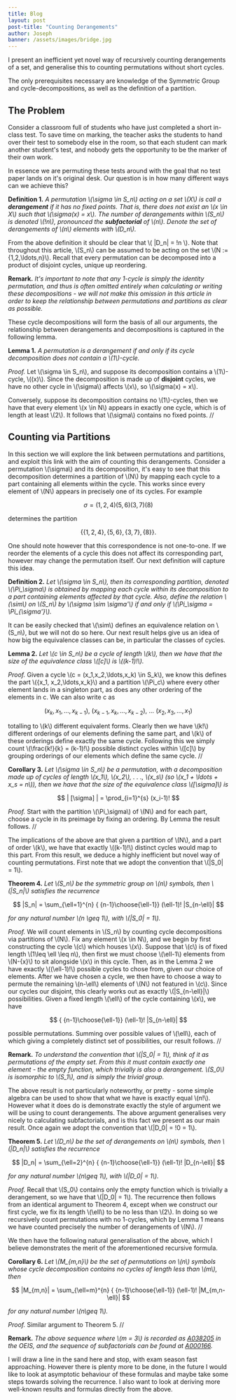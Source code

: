 ```yaml
---
title: Blog
layout: post
post-title: "Counting Derangements"
author: Joseph
banner: /assets/images/bridge.jpg
---
```


I present an inefficient yet novel way of recursively counting derangements of a set, and generalise this to counting permutations without short cycles.

The only prerequisites necessary are knowledge of the Symmetric Group and cycle-decompositions, as well as the definition of a partition.

## The Problem

Consider a classroom full of students who have just completed a short in-class test. To save time on marking, the teacher asks the students to hand over their test to somebody else in the room, so that each student can mark another student's test, and nobody gets the opportunity to be the marker of their own work.

In essence we are permuting these tests around with the goal that no test paper lands on it's original desk. Our question is in how many different ways can we achieve this?

**Definition 1.** *A permutation \\(\sigma \in S_n\\) acting on a set \\(X\\) is call a **derangement** if it has no fixed points. That is, there does not exist an \\(x \in X\\) such that \\(\sigma(x) = x\\). The number of derangements within \\(S_n\\) is denoted \\(!n\\), pronounced the **subfactorial** of \\(n\\). Denote the set of derangements of \\(n\\) elements with \\(D_n\\).*

From the above definition it should be clear that \\( \|D_n\| = !n \\). Note that throughout this article, \\(S_n\\) can be assumed to be acting on the set \\(N := \{1,2,\ldots,n\}\\). Recall that every permutation can be decomposed into a product of disjoint cycles, unique up reordering.

**Remark.** *It's important to note that any 1-cycle is simply the identity permutation, and thus is often omitted entirely when calculating or writing these decompositions - we will not make this omission in this article in order to keep the relationship between permutations and partitions as clear as possible.*

These cycle decompositions will form the basis of all our arguments, the relationship between derangements and decompositions is captured in the following lemma.

**Lemma 1.** *A permutation is a derangement if and only if its cycle decomposition does not contain a \\(1\\)-cycle.*

*Proof.* Let \\(\sigma \in S_n\\), and suppose its decomposition contains a \\(1\\)-cycle, \\((x)\\). Since the decomposition is made up of **disjoint** cycles, we have no other cycle in \\(\sigma\\) affects \\(x\\), so \\(\sigma(x) = x\\).

Conversely, suppose its decomposition contains no \\(1\\)-cycles, then we have that every element \\(x \in N\\) appears in exactly one cycle, which is of length at least \\(2\\). It follows that \\(\sigma\\) contains no fixed points.  //

## Counting via Partitions

In this section we will explore the link between permutations and partitions, and exploit this link with the aim of counting this derangements. Consider a permutation \\(\sigma\\) and its decomposition, it's easy to see that this decomposition determines a partition of \\(N\\) by mapping each cycle to a part containing all elements within the cycle. This works since every element of \\(N\\) appears in precisely one of its cycles. For example

$$
\sigma = (1,2,4)(5,6)(3,7)(8)
$$

determines the partition

$$
\{\{1,2,4\},\{5,6\},\{3,7\},\{8\}\}.
$$

One should note however that this correspondence is not one-to-one. If we reorder the elements of a cycle this does not affect its corresponding part, however may change the permutation itself. Our next definition will capture this idea.

**Definition 2.** *Let \\(\sigma \in S_n\\), then its corresponding partition, denoted \\(\Pi_\sigma\\) is obtained by mapping each cycle within its decomposition to a part containing elements affected by that cycle. Also, define the relation \\(\sim\\) on \\(S_n\\) by \\(\sigma \sim \sigma'\\) if and only if \\(\Pi_\sigma = \Pi_{\sigma'}\\).*

It can be easily checked that \\(\sim\\) defines an equivalence relation on \\(S_n\\), but we will not do so here. Our next result helps give us an idea of how big the equivalence classes can be, in particular the classes of cycles.

**Lemma 2.** *Let \\(c \in S_n\\) be a cycle of length \\(k\\), then we have that the size of the equivalence class \\([c]\\) is \\((k-1)!\\).*

*Proof.* Given a cycle \\(c = (x_1,x_2,\ldots,x_k) \in S_k\\), we know this defines the part \\(\{x_1, x_2,\ldots,x_k\}\\) and a partition \\(\Pi_c\\) where every other element lands in a singleton part, as does any other ordering of the elements in c. We can also write c as

$$
(x_k,x_1,\ldots,x_{k-1}), \ (x_{k-1},x_k,\ldots,x_{k-2}), \ \ldots \ (x_2,x_3,\ldots,x_1)
$$

totalling to \\(k\\) different equivalent forms. Clearly then we have \\(k!\\) different orderings of our elements defining the same part, and \\(k\\) of these orderings define exactly the same cycle. Following this we simply count \\(\frac{k!}{k} = (k-1)!\\) possible distinct cycles within \\([c]\\) by grouping orderings of our elements which define the same cycle. //

**Corollary 3.** *Let \\(\sigma \in S_n\\) be a permutation, with a decomposition made up of cycles of length \\(x_1\\), \\(x_2\\), . . ., \\(x_s\\) (so \\(x_1 + \ldots + x_s = n\\)), then we have that the size of the equivalence class \\([\sigma]\\) is*

$$
| [\sigma] | = \prod_{i=1}^{s} (x_i-1)!
$$

*Proof.* Start with the partition \\(\Pi_\sigma\\) of \\(N\\) and for each part, choose a cycle in its preimage by fixing an ordering. By Lemma the result follows. //

The implications of the above are that given a partition of \\(N\\), and a part of order \\(k\\), we have that exactly \\((k-1)!\\) distinct cycles would map to this part. From this result, we deduce a highly inefficient but novel way of counting permutations. First note that we adopt the convention that \\(\|S_0\| = 1\\).

**Theorem 4.** *Let \\(S_n\\) be the symmetric group on \\(n\\) symbols, then \\(\|S_n\|\\) satisfies the recurrence*

$$
|S_n| = \sum_{\ell=1}^{n} { {n-1}\choose{\ell-1}} (\ell-1)! |S_{n-\ell}|
$$

*for any natural number \\(n \geq 1\\), with \\(\|S_0\| = 1\\).*

*Proof.* We will count elements in \\(S_n\\) by counting cycle decompositions via partitions of \\(N\\). Fix any element \\(x \in N\\), and we begin by first constructing the cycle \\(c\\) which houses \\(x\\). Suppose that \\(c\\) is of fixed length \\(1\leq \ell \leq n\\), then first we must choose \\(\ell-1\\) elements from \\(N-\{x\}\\) to sit alongside \\(x\\) in this cycle. Then, as in the Lemma 2 we have exactly \\((\ell-1)!\\) possible cycles to chose from, given our choice of elements. After we have chosen a cycle, we then have to choose a way to permute the remaining \\(n-\ell\\) elements of \\(N\\) not featured in \\(c\\). Since our cycles our disjoint, this clearly works out as exactly \\(\|S_{n-\ell}\|\\) possibilities. Given a fixed length \\(\ell\\) of the cycle containing \\(x\\), we have

$$
{ {n-1}\choose{\ell-1}} (\ell-1)! |S_{n-\ell}|
$$

possible permutations. Summing over possible values of \\(\ell\\), each of which giving a completely distinct set of possibilities, our result follows. //

**Remark.** *To understand the convention that \\(\|S_0\| = 1\\), think of it as permutations of the empty set. From this it must contain exactly one element - the empty function, which trivially is also a derangement. \\(S_0\\) is isomorphic to \\(S_1\\), and is simply the trivial group.*

The above result is not particularly noteworthy, or pretty - some simple algebra can be used to show that what we have is exactly equal \\(n!\\). However what it does do is demonstrate exactly the style of argument we will be using to count derangements. The above argument generalises very nicely to calculating subfactorials, and is this fact we present as our main result. Once again we adopt the convention that \\(\|D_0\| = !0 = 1\\).

**Theorem 5.** *Let \\(D_n\\) be the set of derangements on \\(n\\) symbols, then \\(\|D_n\|\\) satisfies the recurrence*

$$
|D_n| = \sum_{\ell=2}^{n} { {n-1}\choose{\ell-1}} (\ell-1)! |D_{n-\ell}|
$$

*for any natural number \\(n\geq 1\\), with \\(\|D_0\| = 1\\).*

*Proof.* Recall that \\(S_0\\) contains only the empty function which is trivially a derangement, so we have that \\(\|D_0\| = 1\\). The recurrence then follows from an identical argument to Theorem 4, except when we construct our first cycle, we fix its length \\(\ell\\) to be no less than \\(2\\). In doing so we recursively count permutations with no 1-cycles, which by Lemma 1 means we have counted precisely the number of derangements of \\(N\\). //

We then have the following natural generalisation of the above, which I believe demonstrates the merit of the aforementioned recursive formula.

**Corollary 6.** *Let \\(M_{m,n}\\) be the set of permutations on \\(n\\) symbols whose cycle decomposition contains no cycles of length less than \\(m\\), then*

$$
|M_{m,n}| = \sum_{\ell=m}^{n} { {n-1}\choose{\ell-1}} (\ell-1)! |M_{m,n-\ell}|
$$

*for any natural number \\(n\geq 1\\).*

*Proof.*  Similar argument to Theorem 5. //

**Remark.** *The above sequence where \\(m = 3\\) is recorded as [A038205][1] in the OEIS, and the sequence of subfactorials can be found at [A000166][2].*

I will draw a line in the sand here and stop, with exam season fast approaching. However there is plenty more to be done, in the future I would like to look at asymptotic behaviour of these formulas and maybe take some steps towards solving the recurrence. I also want to look at deriving more well-known results and formulas directly from the above.

[1]: https://oeis.org/A038205
[2]: https://oeis.org/A000166
